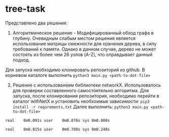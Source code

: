 # tree-task

Представлено два решения:
1. Алгоритмическое решение - Модифицированный обход графа в глубину. Очевидным слабым местом решения является использование матрицы смежности для хранения дерева, в силу требований к памяти. Однако в данном случае, дерево не может состоять из более чем 26 узлов (A-Z), что оправдывает данный подход.

Для запуска необходимо клонировать репозиторий из github. В корневом каталоге выполнить
`python3 main.py <path-to-dot-file>`

2. Решение с использованеим библиотеки networkX. Использовалось для проверки составленного самостоятельно алгоритма.
Для запуска, после клонирования репозитория, необходимо перейти в каталог withNetX и установить необхоимые зависимости: 
`pip3 install -r requrements.txt`
Далее выполнить:
`python3 main.py <path-to-dot-file>`

`
    real    0m0.091s
    user    0m0.076s
    sys 0m0.000s
`

`
    real    0m0.815s
    user    0m0.788s
    sys 0m0.248s
`
